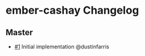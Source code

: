 # ember-cashay Changelog


## Master

- [#1](https://github.com/dustinfarris/ember-cashay/pull/1)
  Initial implementation
  @dustinfarris
